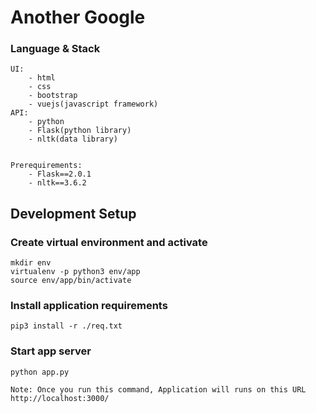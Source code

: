 # Another Google


### Language & Stack
    UI:
        - html
        - css
        - bootstrap
        - vuejs(javascript framework)
    API:
        - python
        - Flask(python library)
        - nltk(data library)


    Prerequirements:
        - Flask==2.0.1
        - nltk==3.6.2


## Development Setup
### Create virtual environment and activate
    mkdir env
    virtualenv -p python3 env/app
    source env/app/bin/activate


### Install application requirements
    pip3 install -r ./req.txt

### Start app server
    python app.py

    Note: Once you run this command, Application will runs on this URL http://localhost:3000/


